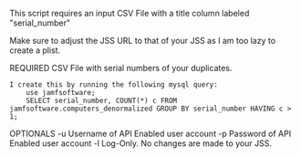 This script requires an input CSV File with a title column labeled "serial_number"

Make sure to adjust the JSS URL to that of your JSS as I am too lazy to create a plist.

REQUIRED
	CSV File with serial numbers of your duplicates. 
	
	I create this by running the following mysql query:
		use jamfsoftware;
		SELECT serial_number, COUNT(*) c FROM jamfsoftware.computers_denormalized GROUP BY serial_number HAVING c > 1;

OPTIONALS
	-u Username of API Enabled user account
	-p Password of API Enabled user account
	-l Log-Only. No changes are made to your JSS.